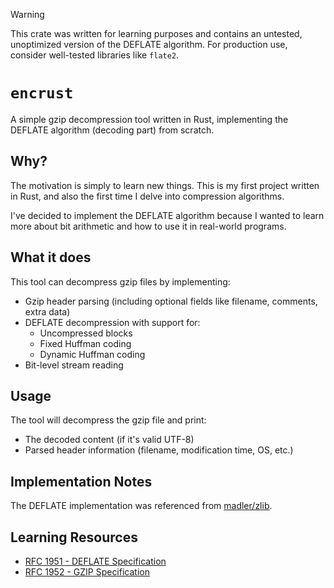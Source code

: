 > [!WARNING]
> This crate was written for learning purposes and contains an untested, unoptimized version of the DEFLATE algorithm.
> For production use, consider well-tested libraries like `flate2`.

# `encrust`

A simple gzip decompression tool written in Rust, implementing the DEFLATE algorithm (decoding part) from scratch.

## Why?

The motivation is simply to learn new things. This is my first project written in Rust, and also the first time I delve into compression algorithms.

I've decided to implement the DEFLATE algorithm because I wanted to learn more about bit arithmetic and how to use it in real-world programs.

## What it does

This tool can decompress gzip files by implementing:

- Gzip header parsing (including optional fields like filename, comments, extra data)
- DEFLATE decompression with support for:
  - Uncompressed blocks
  - Fixed Huffman coding
  - Dynamic Huffman coding
- Bit-level stream reading

## Usage

The tool will decompress the gzip file and print:

- The decoded content (if it's valid UTF-8)
- Parsed header information (filename, modification time, OS, etc.)

## Implementation Notes

The DEFLATE implementation was referenced from [madler/zlib](https://github.com/madler/zlib/blob/master/contrib/puff/puff.c).

## Learning Resources

- [RFC 1951 - DEFLATE Specification](https://tools.ietf.org/html/rfc1951)
- [RFC 1952 - GZIP Specification](https://tools.ietf.org/html/rfc1952)
